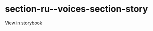 # section-ru--voices-section-story

[View in storybook](https://raw.githack.com/Independent-Digital-News-and-Media-Ltd/indy-pwamp-sb/PR-1374-sb/index.html?path=/story/section-ru--voices-section-story)